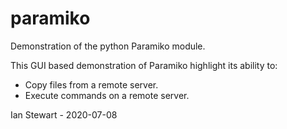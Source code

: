 # paramiko

Demonstration of the python Paramiko module.

This GUI based demonstration of Paramiko highlight its ability to:

* Copy files from a remote server.
* Execute commands on a remote server.

Ian Stewart - 2020-07-08
